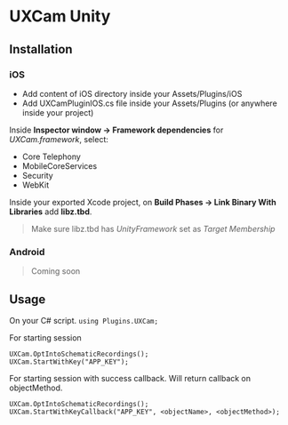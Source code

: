 # UXCam Unity

## Installation

### iOS

- Add content of iOS directory inside your Assets/Plugins/iOS
- Add UXCamPluginIOS.cs file inside your Assets/Plugins (or anywhere inside your project)

Inside **Inspector window -> Framework dependencies** for *UXCam.framework*, select: 
- Core Telephony
- MobileCoreServices
- Security
- WebKit

Inside your exported Xcode project, on **Build Phases -> Link Binary With Libraries** add **libz.tbd**.
>Make sure libz.tbd has *UnityFramework* set as *Target Membership*

### Android
>Coming soon

## Usage
On your C# script.
`using Plugins.UXCam;`

For starting session
```
UXCam.OptIntoSchematicRecordings();
UXCam.StartWithKey("APP_KEY");
```

For starting session with success callback. Will return callback on objectMethod.
```
UXCam.OptIntoSchematicRecordings();
UXCam.StartWithKeyCallback("APP_KEY", <objectName>, <objectMethod>);
```
